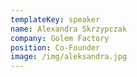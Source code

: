 ```yaml
---
templateKey: speaker
name: Alexandra Skrzypczak
company: Golem Factory
position: Co-Founder
image: /img/aleksandra.jpg
---
```


